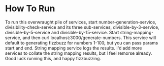 # How To Run
To run this overwraught pile of services, start number-generation-service, divisibility-check-service and its three sub-services, divisible-by-3-service, divisible-by-5-service and divisible-by-15-service. Start string-mapping-service, and then curl localhost:3000/generate-numbers. This service will default to generating fizzbuzz for numbers 1-100, but you can pass params start and end. String mapping service logs the results. I'd add more services to collate the string mapping results, but I feel remorse already. Good luck running this, and happy fizzbuzzing. 
